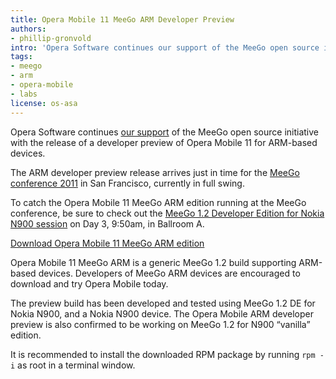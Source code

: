 ```yaml
---
title: Opera Mobile 11 MeeGo ARM Developer Preview
authors:
- phillip-gronvold
intro: 'Opera Software continues our support of the MeeGo open source initiative with the release of a developer preview of Opera Mobile 11 for ARM-based devices.'
tags:
- meego
- arm
- opera-mobile
- labs
license: os-asa
---
```


Opera Software continues [our support][1] of the MeeGo open source initiative with the release of a developer preview of Opera Mobile 11 for ARM-based devices.

[1]: http://labs.opera.com/news/2011/03/22/

The ARM developer preview release arrives just in time for the [MeeGo conference 2011][2] in San Francisco, currently in full swing.

[2]: http://sf2011.meego.com/

To catch the Opera Mobile 11 MeeGo ARM edition running at the MeeGo conference, be sure to check out the [MeeGo 1.2 Developer Edition for Nokia N900 session][3] on Day 3, 9:50am, in Ballroom A.

[3]: http://sf2011.meego.com/program/sessions/meego-12-developer-edition-nokia-n900

[Download Opera Mobile 11 MeeGo ARM edition][4]

[4]: http://www.opera.com/download/get.pl?sub=++++&id=33726&location=320&nothanks=yes

Opera Mobile 11 MeeGo ARM is a generic MeeGo 1.2 build supporting ARM-based devices. Developers of MeeGo ARM devices are encouraged to download and try Opera Mobile today.

The preview build has been developed and tested using MeeGo 1.2 DE for Nokia N900, and a Nokia N900 device. The Opera Mobile ARM developer preview is also confirmed to be working on MeeGo 1.2 for N900 “vanilla” edition.

It is recommended to install the downloaded RPM package by running `rpm -i` as root in a terminal window.

